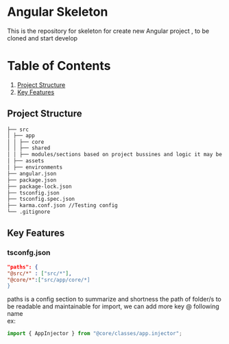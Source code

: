 # Angular Skeleton

This is the repository for skeleton for create new Angular project , to be cloned and start develop

# Table of Contents

1. [Project Structure](#Project-Structure)
2. [Key Features](#Key-Features)

<a name="Project-Structure"/>

## Project Structure

```markdown
├── src
│ ├── app
│ │ ├── core
│ │ ├── shared
│ │ ├── modules/sections based on project bussines and logic it may be containrez all modules or folder for each one nameing is perosnal preferences
│ ├── assets
│ ├── environments
├── angular.json
├── package.json
├── package-lock.json
├── tsconfig.json  
├── tsconfig.spec.json
├── karma.conf.json //Testing config
└── .gitignore
```
<a name="Key-Features"/>

## Key Features


### tsconfg.json

```json
"paths": {
"@src/*" : ["src/*"],
"@core/*":["src/app/core/*]
}
```

paths is a config section to summarize and shortness the path of folder/s to be readable and maintainable for import, we can add more key @ following name  
ex:

```typescript
import { AppInjector } from "@core/classes/app.injector";
```


